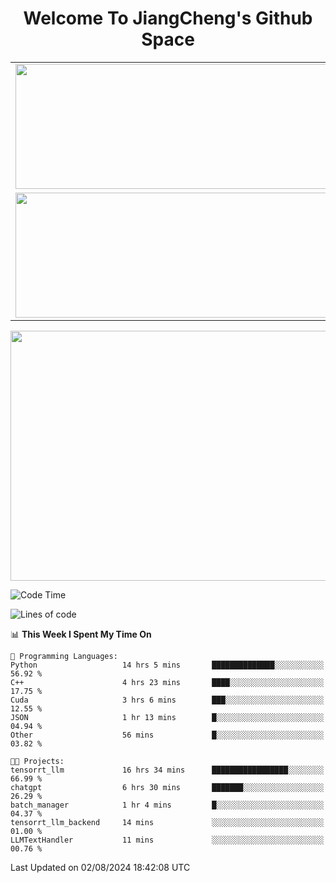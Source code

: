 <h1 align="center">Welcome To JiangCheng's Github Space</h1>

<table align="center" frame="void" rules="none" >
  <tr>
    <td>
      <div align="center"> <img height="200px" width="500px"  src="https://github-readme-stats.vercel.app/api?username=thisjiang&hide_title=true&hide_border=true&layout=compact&show_icons=trueline_height=21&text_color=000&icon_color=000&bg_color=0,ea6161,ffc64d,fffc4d,52fa5a&theme=graywhite" /> </div>
    </td>
    <td>
      <div align="center"> <img height="200px" width="500px" src="https://github-readme-stats.vercel.app/api/top-langs/?username=thisjiang&hide_title=true&hide_border=true&layout=compact&langs_count=6&text_color=000&icon_color=fff&bg_color=0,52fa5a,4dfcff,c64dff&theme=graywhite" /> </div>
    </td>
  </tr>
  <tr>
    <td>
      <div align="center"> <img height="200px" width="500px" src="https://github-readme-streak-stats.herokuapp.com/?user=thisjiang&hide_title=true&hide_border=true&layout=compact&langs_count=6" /> </div>
    </td>
    <td>
      <div align="center"> 
      <a href="https://github.com/" target="_blank"><img style="margin: 10px" src="https://profilinator.rishav.dev/skills-assets/git-scm-icon.svg" alt="Git" height="50" /></a>  
      <a href="https://www.linux.org/" target="_blank"><img style="margin: 10px" src="https://profilinator.rishav.dev/skills-assets/linux-original.svg" alt="Linux" height="50" /></a>  
      <a href="https://www.gnu.org/software/bash/" target="_blank"><img style="margin: 10px" src="https://profilinator.rishav.dev/skills-assets/gnu_bash-icon.svg" alt="Bash" height="50" /></a>  
      </div>
    </td>
  </tr>
</table>

<div align="center"> <img height="400px" width="1000px" src="https://github-readme-activity-graph.cyclic.app/graph?username=thisjiang&theme=react&hide_title=true&hide_border=true&layout=compact&langs_count=6" /> </div></td>

<!--START_SECTION:waka-->
![Code Time](http://img.shields.io/badge/Code%20Time-1%2C580%20hrs%2052%20mins-blue)

![Lines of code](https://img.shields.io/badge/From%20Hello%20World%20I%27ve%20Written-218.2%20thousand%20lines%20of%20code-blue)

📊 **This Week I Spent My Time On** 

```text
💬 Programming Languages: 
Python                   14 hrs 5 mins       ██████████████░░░░░░░░░░░   56.92 % 
C++                      4 hrs 23 mins       ████░░░░░░░░░░░░░░░░░░░░░   17.75 % 
Cuda                     3 hrs 6 mins        ███░░░░░░░░░░░░░░░░░░░░░░   12.55 % 
JSON                     1 hr 13 mins        █░░░░░░░░░░░░░░░░░░░░░░░░   04.94 % 
Other                    56 mins             █░░░░░░░░░░░░░░░░░░░░░░░░   03.82 % 

🐱‍💻 Projects: 
tensorrt_llm             16 hrs 34 mins      █████████████████░░░░░░░░   66.99 % 
chatgpt                  6 hrs 30 mins       ███████░░░░░░░░░░░░░░░░░░   26.29 % 
batch_manager            1 hr 4 mins         █░░░░░░░░░░░░░░░░░░░░░░░░   04.37 % 
tensorrt_llm_backend     14 mins             ░░░░░░░░░░░░░░░░░░░░░░░░░   01.00 % 
LLMTextHandler           11 mins             ░░░░░░░░░░░░░░░░░░░░░░░░░   00.76 % 
```


 Last Updated on 02/08/2024 18:42:08 UTC
<!--END_SECTION:waka-->
